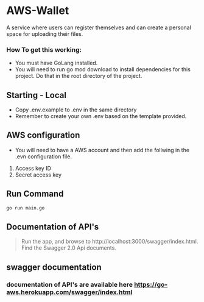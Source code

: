 # AWS-Wallet
A service where users can register themselves and can create a personal space for uploading their files. 

###  How To get this working:
- You must have GoLang installed. 
- You will need to run go mod download to install dependencies for this project. Do that in the root directory of the project. 

## Starting - Local 
- Copy .env.example to .env in the same directory 
- Remember to create your own .env based on the template provided. 

## AWS configuration 
- You will need to have a AWS account and then add the follwing in the .evn configuration file. 
1. Access key ID 
2. Secret access key 

## Run Command
```sh 
go run main.go 
```

## Documentation of API's
> Run the app, and browse to http://localhost:3000/swagger/index.html. Find the Swagger 2.0 Api documents. 


## swagger documentation
### documentation of API's are available here https://go-aws.herokuapp.com/swagger/index.html
